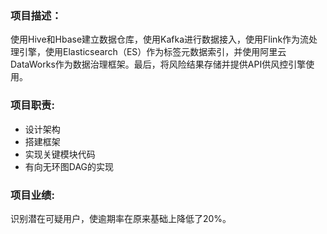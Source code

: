 ### 项目描述：
使用Hive和Hbase建立数据仓库，使用Kafka进行数据接入，使用Flink作为流处理引擎，使用Elasticsearch（ES）作为标签元数据索引，并使用阿里云DataWorks作为数据治理框架。最后，将风险结果存储并提供API供风控引擎使用。

### 项目职责:
* 设计架构
* 搭建框架
* 实现关键模块代码
* 有向无环图DAG的实现

### 项目业绩:
识别潜在可疑用户，使逾期率在原来基础上降低了20%。